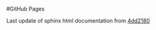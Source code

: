 #GitHub Pages

Last update of sphinx html documentation from [4dd2180](https://github.com/uibcdf/Test-UIBCDF-Library/tree/4dd2180da80f7d6578d7209397902745e27b2ef5)
